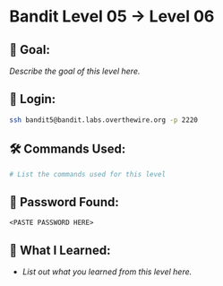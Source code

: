 # Bandit Level 05 → Level 06

## 🧠 Goal:
_Describe the goal of this level here._

## 🔐 Login:
```bash
ssh bandit5@bandit.labs.overthewire.org -p 2220
```

## 🛠️ Commands Used:
```bash
# List the commands used for this level
```

## 🧾 Password Found:
`<PASTE PASSWORD HERE>`

## 📘 What I Learned:
- _List out what you learned from this level here._
